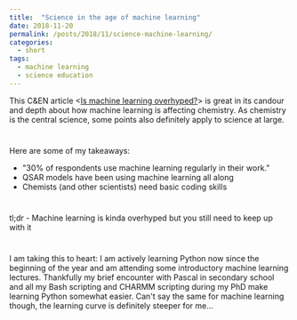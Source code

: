 ```yaml
---
title:  "Science in the age of machine learning"
date: 2018-11-20
permalink: /posts/2018/11/science-machine-learning/
categories: 
  - short
tags:
  - machine learning
  - science education
---
```


This C&EN article <[Is machine learning overhyped?](https://cen.acs.org/physical-chemistry/computational-chemistry/machine-learning-overhyped/96/i34)> is great in its candour and depth about how machine learning is affecting chemistry. As chemistry is the central science, some points also definitely apply to science at large.
#
Here are some of my takeaways:
- "30% of respondents use machine learning regularly in their work."  
- QSAR models have been using machine learning all along
- Chemists (and other scientists) need basic coding skills
#
tl;dr - Machine learning is kinda overhyped but you still need to keep up with it 
#
I am taking this to heart: I am actively learning Python now since the beginning of the year and am attending some introductory machine learning lectures. Thankfully my brief encounter with Pascal in secondary school and all my Bash scripting and CHARMM scripting during my PhD make learning Python somewhat easier. Can't say the same for machine learning though, the learning curve is definitely steeper for me...
